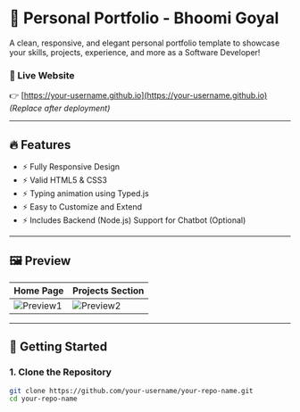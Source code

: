 # 🌟 Personal Portfolio - Bhoomi Goyal

A clean, responsive, and elegant personal portfolio template to showcase your skills, projects, experience, and more as a Software Developer!

### 🔗 Live Website
👉 [https://your-username.github.io](https://your-username.github.io) *(Replace after deployment)*

---

## 🔥 Features

- ⚡ Fully Responsive Design
- ⚡ Valid HTML5 & CSS3
- ⚡ Typing animation using Typed.js
- ⚡ Easy to Customize and Extend
- ⚡ Includes Backend (Node.js) Support for Chatbot (Optional)

---

## 🖼️ Preview

| Home Page | Projects Section |
|-----------|------------------|
| ![Preview1](assets/examples/example1.png) | ![Preview2](assets/examples/example2.png) |

---

## 🚀 Getting Started

### 1. Clone the Repository

```bash
git clone https://github.com/your-username/your-repo-name.git
cd your-repo-name
